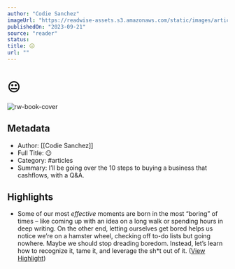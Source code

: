 ```yaml
---
author: "Codie Sanchez"
imageUrl: "https://readwise-assets.s3.amazonaws.com/static/images/article3.5c705a01b476.png"
publishedOn: "2023-09-21"
source: "reader"
status: 
title: 😐
url: ""
---
```

# 😐

![rw-book-cover](https://readwise-assets.s3.amazonaws.com/static/images/article3.5c705a01b476.png)

## Metadata

- Author: [[Codie Sanchez]]
- Full Title: 😐
- Category: #articles
- Summary: I’ll be going over the 10 steps to buying a business that cashflows, with a Q&A.

## Highlights

- Some of our most _effective_ moments are born in the most “boring” of times – like coming up with an idea on a long walk or spending hours in deep writing.
  On the other end, letting ourselves get bored helps us notice we’re on a hamster wheel, checking off to-do lists but going nowhere.
  Maybe we should stop dreading boredom. Instead, let’s learn how to recognize it, tame it, and leverage the sh*t out of it. ([View Highlight](https://read.readwise.io/read/01hb721612s0scakxqw8skzf8n))
